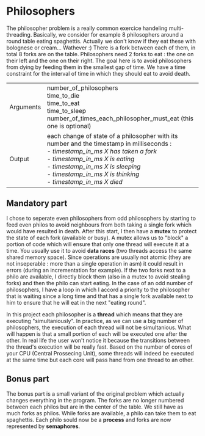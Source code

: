 # Philosophers

The philosopher problem is a really common exercice handeling multi-threading.
Basically, we consider for example 8 philosophers around a round table eating spaghettis. Actually we don't know if they eat these with bolognese or cream... Wathever :)
There is a fork between each of them, in total 8 forks are on the table. Philosophers need 2 forks to eat : the one on their left and the one on their right. The goal here is to avoid philosophers from dying by feeding them in the smallest gap of time. We have a time constraint for the interval of time in which they should eat to avoid death.

| | |
| -- | --|
| Arguments | number_of_philosophers <br>time_to_die <br>time_to_eat <br>time_to_sleep <br>number_of_times_each_philosopher_must_eat (this one is optional) |
| Output | each change of state of a philosopher with its number and the timestamp in milliseconds : <br> - _timestamp_in_ms X has taken a fork_<br> - _timestamp_in_ms X is eating_ <br> - _timestamp_in_ms X is sleeping_ <br> - _timestamp_in_ms X is thinking_ <br> - _timestamp_in_ms X died_

## Mandatory part

I chose to seperate even philosophers from odd philosophers by starting to feed even philos to avoid neighbours from both taking a single fork which would have resulted in death. After this start, I then have a **mutex** to protect the state of each fork (available or busy). A mutex allows us to "block" a portion of code which will ensure that only one thread will execute it at a time. You usually use it to avoid **data races** (two threads access the same shared memory space). Since operations are usually not atomic (they are not inseperable : more than a single operation in asm) it could result in errors (during an incrementation for example). If the two forks next to a philo are available, I directly block them (also in a mutex to avoid stealing forks) and then the philo can start eating. In the case of an odd number of philosophers, I have a loop in which I accord a priority to the philosopher that is waiting since a long time and that has a single fork available next to him to ensure that he will eat in the next "eating round".

In this project each philosopher is a **thread** which means that they are executing "simultaniously".  In practice, as we can use a big number of philosophers, the execution of each thread will not be simultanious. What will happen is that a small portion of each will be executed one after the other. In real life the user won't notice it because the transitions between the thread's execution will be really fast. Based on the number of cores of your CPU (Central Prossecing Unit), some threads will indeed be executed at the same time but each core will pass hand from one thread to an other.

## Bonus part

The bonus part is a small variant of the original problem which actually changes everything in the program. The forks are no longer numbered between each philos but are in the center of the table. We still have as much forks as philos. While forks are available, a philo can take them to eat spaghettis. Each philo sould now be a **process** and forks are now represented by **semaphores**. 
